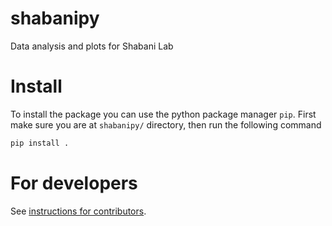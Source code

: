 # shabanipy
Data analysis and plots for Shabani Lab

# Install 
To install the package you can use the python package manager `pip`. First make sure you are at `shabanipy/` directory, then run the following command
```python
pip install . 
```

# For developers
See [instructions for contributors](CONTRIBUTING.md).

